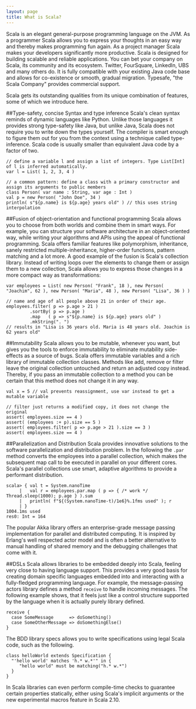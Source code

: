 ```yaml
---
layout: page
title: What is Scala?
---
```

Scala is an elegant general-purpose programming language on the JVM. As a programmer Scala allows you to express your thoughts in an easy way and thereby makes programming fun again. As a project manager Scala 
makes your developers significantly more productive. Scala is designed for building scalable and reliable applications. You can bet your company on Scala, its community and its ecosystem. Twitter, FourSquare, 
LinkedIn, UBS and many others do. It is fully compatible with your existing Java code base and allows for co-existence or smooth, gradual migration. Typesafe, "the Scala Company" provides commercial support.

Scala gets its outstanding qualities from its unique combination of features, some of which we introduce here.

##Type-safety, concise Syntax and type inference
Scala's clean syntax reminds of dynamic languages like Python. Unlike those languages it provides strong type-safety like Java, but unlike Java, Scala does not require you to write down the types yourself. The 
compiler is smart enough to figure them out for you from the context using a technique called type-inference. Scala code is usually smaller than equivalent Java code by a factor of two.

    // define a variable l and assign a list of integers. Type List[Int] of l is inferred automatically.
    var l = List( 1, 2, 3, 4 )

    // a common pattern: define a class with a primary constructor and assign its arguments to public members
    class Person( var name : String, var age : Int )
    val p = new Person( "John Doe", 34 )
    println( s"${p.name} is ${p.age} years old" ) // this uses string interpolation


##Fusion of object-orientation and functional programming
Scala allows you to choose from both worlds and combine them in smart ways. For example, you can structure your software architecture in an object-oriented way, while writing your algorithms and APIs using the 
appeal of functional programming. Scala offers familiar features like polymorphism, inheritance, sanely restricted multiple-inheritance, higher-order functions, pattern matching and a lot more. A good example of 
the fusion is Scala's collection library. Instead of writing loops over the elements to change them or assign them to a new collection, Scala allows you to express those changes in a more compact way as 
transformations:

    var employees = List( new Person( "Frank", 18 ), new Person( "Joachim", 62 ), new Person( "Maria", 48 ), new Person( "Lisa", 36 ) )

    // name and age of all people above 21 in order of their age.
    employees.filter( p => p.age > 21 )
             .sortBy( p => p.age )
             .map   ( p => s"${p.name} is ${p.age} years old" )
             .mkString(". ")
    // results in "Lisa is 36 years old. Maria is 48 years old. Joachim is 62 years old"


##Immutability
Scala allows you to be mutable, whenever you want, but gives you the tools to enforce immutability to eliminate mutability side-effects as a source of bugs. Scala offers immutable variables and a rich library of 
immutable collection classes. Methods like add, remove or filter leave the original collection untouched and return an adjusted copy instead. Thereby, if you pass an immutable collection to a method you can be certain that this 
method does not change it in any way.

    val x = 5 // val prevents reassignment, use var instead to get a mutable variable

    // filter just returns a modified copy, it does not change the original
    assert( employees.size == 4 )
    assert( (employees :+ p).size == 5 )
    assert( employees.filter( p => p.age > 21 ).size == 3 )
    assert( employees.size == 4 )

##Parallelization and Distribution
Scala provides innovative solutions to the software parallelization and distribution problem. In the following the `.par` method converts the employees into a parallel collection, which makes the subsequent map 
call to be executed in parallel on your different cores. Scala's parallel collections use smart, adaptive algorithms to provide a performant distribution.

    scala> { val t = System.nanoTime
         |   val r = employees.par.map ( p => { /* work */ Thread.sleep(1000); p.age } ).sum
         |   println( f"${(System.nanoTime-t)/1e6}%.1fms used" ); r
         | }
    1004.1ms used
    res0: Int = 164

The popular Akka library offers an enterprise-grade message passing implementation for parallel and distributed computing. It is inspired by Erlang's well respected actor model and is often a better alternative 
to manual handling of shared memory and the debugging challenges that come with it.

##DSLs
Scala allows libraries to be embedded deeply into Scala, feeling very close to having language support. This provides a very good basis for creating domain specific languages embedded into and interacting with a 
fully-fledged programming language. For example, the message-passing actors library defines a method `receive` to handle incoming messages. The following example shows, that it feels just like a control structure 
supported by the language when it is actually purely library defined.

    receive {
      case SomeMessage      => doSomething()
      case SomeOtherMessage => doSomethingElse()
    }

The BDD library specs allows you to write specifications using legal Scala code, such as the following.

    class helloWorld extends Specification {
      "'hello world' matches 'h.* w.*'" in {
         "hello world" must be matching("h.* w.*")
      }
    }

In Scala libraries can even perform compile-time checks to guarantee certain properties statically, either using Scala's implicit arguments or the new experimental macros feature in Scala 2.10.
